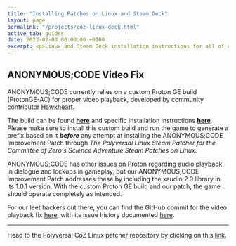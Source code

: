 ```yaml
---
title: "Installing Patches on Linux and Steam Deck"
layout: page
permalink: "/projects/coz-linux-deck.html"
active_tab: guides
date: 2023-02-03 00:00:00 +0100
excerpt: <p>Linux and Steam Deck installation instructions for all of our patches.</p>
---
```


## ANONYMOUS;CODE Video Fix

ANONYMOUS;CODE currently relies on a custom Proton GE build (ProtonGE-AC) for proper video playback, developed by community contributor [Hawkheart](https://github.com/Hawkheart).

The build can be found [**here**](https://github.com/CommitteeOfZero/ProtonGE-AC/releases/download/1.0.0/protonge-anonymouscode.tar.gz) and specific installation instructions [**here**](https://github.com/GloriousEggroll/proton-ge-custom#installation). Please make sure to install this custom build and run the game to generate a prefix based on it ***before*** any attempt at installing the ANONYMOUS;CODE Improvement Patch through *The Polyversal Linux Steam Patcher for the Committee of Zero's Science Adventure Steam Patches on Linux*. 

ANONYMOUS;CODE has other issues on Proton regarding audio playback in dialogue and lockups in gameplay, but our ANONYMOUS;CODE Improvement Patch addresses these by including the xaudio 2.9 library in its 1.0.1 version. With the custom Proton GE build and our patch, the game should operate completely as intended.

For our leet hackers out there, you can find the GitHub commit for the video playback fix [here](https://github.com/GloriousEggroll/proton-ge-custom/compare/master...Hawkheart:proton:anonymouscode-fix), with its issue history documented [here](https://github.com/ValveSoftware/Proton/issues/7083). 

<hr>

Head to the Polyversal CoZ Linux patcher repository by clicking on this [link](https://github.com/CommitteeOfZero/polyversal-coz-linux-patcher).